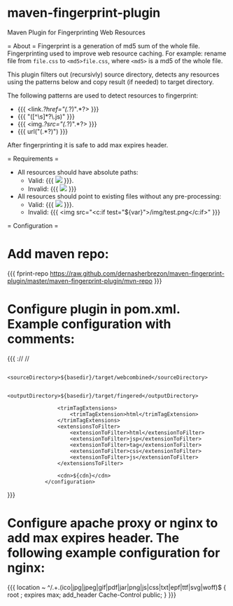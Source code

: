 maven-fingerprint-plugin
========================

Maven Plugin for Fingerprinting Web Resources

= About =
Fingerprint is a generation of md5 sum of the whole file. 
Fingerprinting used to improve web resource caching. For example: rename file from `file.css` to `<md5>file.css`, where `<md5>` is a md5 of the whole file.

This plugin filters out (recursivly) source directory, detects any resources using the patterns below and copy result (if needed) to target directory.

The following patterns are used to detect resources to fingerprint:
  * {{{ <link.*?href="(.*?)".*?> }}}
  * {{{ "([^\\s]*?\\.js)" }}}
  * {{{ <img.*?src="(.*?)".*?> }}}
  * {{{ url\("(.*?)"\) }}}

After fingerprinting it is safe to add max expires header. 

= Requirements = 

  * All resources should have absolute paths:
    * Valid: {{{ <img src="/img/test.png"> }}}. 
    * Invalid: {{{ <img src="test.png"> }}}
  * All resources should point to existing files without any pre-processing:
    * Valid: {{{ <img src="/img/test.png"> }}}. 
    * Invalid: {{{ <img src="<c:if test="${var}">/img/test.png</c:if>" }}}

= Configuration =
  # Add maven repo:
{{{
  <pluginRepositories>
		<pluginRepository>
                        <id>fprint-repo</id>
                        <url>https://raw.github.com/dernasherbrezon/maven-fingerprint-plugin/master/maven-fingerprint-plugin/mvn-repo</url>
		</pluginRepository>
	</pluginRepositories>
}}}
  # Configure plugin in pom.xml. Example configuration with comments:
{{{
				<configuration>
					<excludeResources>
						<excludeResource>://</excludeResource>
						<excludeResource>//</excludeResource>
					</excludeResources>
<!-- ${basedir}/src/main/webapp by default -->
					<sourceDirectory>${basedir}/target/webcombined</sourceDirectory>
<!-- ${project.build.directory}/fingered-web by default -->
					<outputDirectory>${basedir}/target/fingered</outputDirectory>
<!-- Remove unnecessary spaces between tags. Make single line page. Takes into consideration <pre> tags -->
					<trimTagExtensions>
						<trimTagExtension>html</trimTagExtension>
					</trimTagExtensions>
					<extensionsToFilter>
						<extensionToFilter>html</extensionToFilter>
						<extensionToFilter>jsp</extensionToFilter>
						<extensionToFilter>tag</extensionToFilter>
						<extensionToFilter>css</extensionToFilter>
						<extensionToFilter>js</extensionToFilter>
					</extensionsToFilter>
<!-- cdn host. Not required. For example using "//accountname.r.worldssl.net": /css/bootstrap.css -> //accountname.r.worldssl.net/css/<md5>bootstrap.css -->
					<cdn>${cdn}</cdn>
				</configuration>
}}}
  # Configure apache proxy or nginx to add max expires header. The following example configuration for nginx:
{{{
        location ~ ^/.+\.(ico|jpg|jpeg|gif|pdf|jar|png|js|css|txt|epf|ttf|svg|woff)$ {
            root         <your root content>;
            expires max;
            add_header Cache-Control public;
        }
}}}

